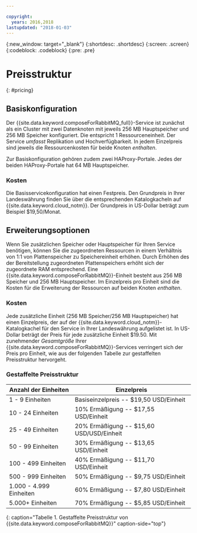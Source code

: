 ```yaml
---

copyright:
  years: 2016,2018
lastupdated: "2018-01-03"
---
```


{:new_window: target="_blank"}
{:shortdesc: .shortdesc}
{:screen: .screen}
{:codeblock: .codeblock}
{:pre: .pre}

# Preisstruktur
{: #pricing}

## Basiskonfiguration
Der {{site.data.keyword.composeForRabbitMQ_full}}-Service ist zunächst als ein Cluster mit zwei Datenknoten mit jeweils 256 MB Hauptspeicher und 256 MB Speicher konfiguriert. Die entspricht 1 Ressourceneinheit. Der Service _umfasst_ Replikation und Hochverfügbarkeit. In jedem Einzelpreis sind jeweils die Ressourcenkosten für beide Knoten _enthalten_.

Zur Basiskonfiguration gehören zudem zwei HAProxy-Portale. Jedes der beiden HAProxy-Portale hat 64 MB Hauptspeicher.

### Kosten
Die Basisservicekonfiguration hat einen Festpreis. Den Grundpreis in Ihrer Landeswährung finden Sie über die entsprechenden Katalogkacheln auf {{site.data.keyword.cloud_notm}}. Der Grundpreis in US-Dollar beträgt zum Beispiel $19,50/Monat.

## Erweiterungsoptionen
Wenn Sie zusätzlichen Speicher oder Hauptspeicher für Ihren Service benötigen, können Sie die zugeordneten Ressourcen in einem Verhältnis von 1:1 von Plattenspeicher zu Speichereinheit erhöhen. Durch Erhöhen des der Bereitstellung zugeordneten Plattenspeichers erhöht sich der zugeordnete RAM entsprechend. Eine {{site.data.keyword.composeForRabbitMQ}}-Einheit besteht aus 256 MB Speicher und 256 MB Hauptspeicher. Im Einzelpreis pro Einheit sind die Kosten für die Erweiterung der Ressourcen auf beiden Knoten _enthalten_.

### Kosten
Jede zusätzliche Einheit (256 MB Speicher/256 MB Hauptspeicher) hat einen Einzelpreis, der auf der {{site.data.keyword.cloud_notm}}-Katalogkachel für den Service in Ihrer Landeswährung aufgelistet ist. In US-Dollar beträgt der Preis für jede zusätzliche Einheit $19.50. Mit zunehmender _Gesamtgröße_ Ihrer {{site.data.keyword.composeForRabbitMQ}}-Services verringert sich der Preis pro Einheit, wie aus der folgenden Tabelle zur gestaffelten Preisstruktur hervorgeht.

### Gestaffelte Preisstruktur
Anzahl der Einheiten|Einzelpreis
----------|-----------
1 - 9 Einheiten|Basiseinzelpreis -- $19,50 USD/Einheit
10 - 24 Einheiten|10% Ermäßigung -- $17,55 USD/Einheit
25 - 49 Einheiten|20% Ermäßigung -- $15,60 USD/USD/Einheit
50 - 99 Einheiten|30% Ermäßigung -- $13,65 USD/Einheit
100 - 499 Einheiten|40% Ermäßigung -- $11,70 USD/Einheit
500 - 999 Einheiten|50% Ermäßigung -- $9,75 USD/Einheit
1.000 - 4.999 Einheiten|60% Ermäßigung -- $7,80 USD/Einheit
5.000+ Einheiten|70% Ermäßigung -- $5,85 USD/Einheit
{: caption="Tabelle 1. Gestaffelte Preisstruktur von {{site.data.keyword.composeForRabbitMQ}}" caption-side="top"}

